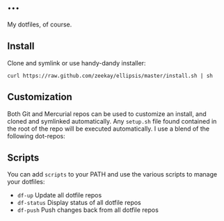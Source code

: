 # …
My dotfiles, of course.

## Install
Clone and symlink or use handy-dandy installer:

    curl https://raw.github.com/zeekay/ellipsis/master/install.sh | sh

## Customization
Both Git and Mercurial repos can be used to customize an install, and cloned and symlinked automatically. Any `setup.sh` file found contained in the root of the repo will be executed automatically. I use a blend of the following dot-repos:

## Scripts
You can add `scripts` to your PATH and use the various scripts to manage your dotfiles:

- `df-up`       Update all dotfile repos
- `df-status`   Display status of all dotfile repos
- `df-push`     Push changes back from all dotfile repos
